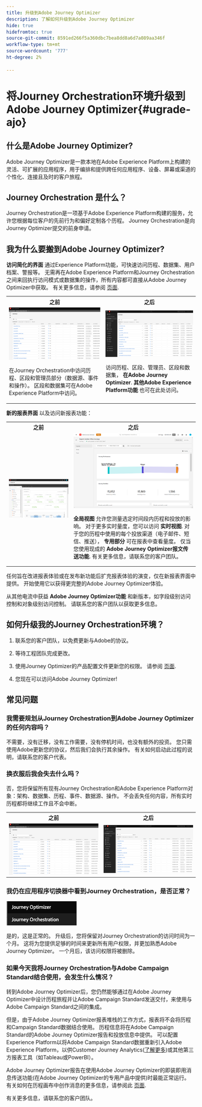 ```yaml
---
title: 升级到Adobe Journey Optimizer
description: 了解如何升级到Adobe Journey Optimizer
hide: true
hidefromtoc: true
source-git-commit: 8591ed266f5a360dbc7bea8dd8a6d7a089aa346f
workflow-type: tm+mt
source-wordcount: '777'
ht-degree: 2%

---
```



# 将Journey Orchestration环境升级到Adobe Journey Optimizer{#ugrade-ajo}

## 什么是Adobe Journey Optimizer?

Adobe Journey Optimizer是一款本地在Adobe Experience Platform上构建的灵活、可扩展的应用程序，用于编排和提供跨任何应用程序、设备、屏幕或渠道的个性化、连接且及时的客户旅程&#x200B;。

## Journey Orchestration 是什么？

Journey Orchestration是一项基于Adobe Experience Platform构建的服务，允许您根据每位客户的先前行为和偏好定制各个历程。 Journey Orchestration是向Journey Optimizer提交的前身申请。

## 我为什么要搬到Adobe Journey Optimizer?

**访问简化的界面** 通过Experience Platform功能，可快速访问历程、数据集、用户档案、警报等。 无需再在Adobe Experience Platform和Journey Orchestration之间来回执行访问模式或数据集的操作，所有内容都可直接从Adobe Journey Optimizer中获取。 有关更多信息，请参阅 [页面](https://experienceleague.adobe.com/docs/journey-optimizer/using/get-started/user-interface.html).

<table>
<tr>
<th>之前</th>
<th>之后</th>
</tr>
<tr>
<td><img src="../assets/migration-ajo-1.png"><p>在Journey Orchestration中访问历程、区段和管理员部分（数据源、事件和操作）。 区段和数据集可在Adobe Experience Platform中访问。 </p></td>
<td><img src="../assets/migration-ajo-2.png"><p>访问历程、区段、管理员、区段和数据集， <strong>在Adobe Journey Optimizer</strong>. <strong>其他Adobe Experience Platform功能</strong> 也可在此处访问。</p></td>
</tr>
</table>

**新的报表界面** 以及访问新报表功能：

<table>
<tr>
<th>之前</th>
<th>之后</th>
</tr>
<tr>
<td><img src="../assets/migration-ajo-5.png"></td>
<td><img src="../assets/migration-ajo-6.png"><p><strong>全局视图</strong> 允许您测量选定时间段内历程和投放的影响。 对于更多实时量度，您可以访问 <strong>实时视图</strong>. 对于您的历程中使用的每个投放渠道（电子邮件、短信、推送）， <strong>专用部分</strong> 可在报表中查看量度。 仅当您使用现成的 <strong>Adobe Journey Optimizer报文传送功能</strong>. 有关更多信息，请联系您的客户团队。</p></td>
</tr>
</table>

任何旨在改进报表体验或在发布新功能后扩充报表体验的演变，仅在新报表界面中提供。 开始使用它以获得更完整的Adobe Journey Optimizer体验。

从其他电流中获益 **Adobe Journey Optimizer功能** 和新版本，如字段级别访问控制和对象级别访问控制。 请联系您的客户团队以获取更多信息。

## 如何升级我的Journey Orchestration环境？

1. 联系您的客户团队，以免费更新与Adobe的协议。

1. 等待工程团队完成更改。

1. 使用Journey Optimizer的产品配置文件更新您的权限。 请参阅 [页面](https://experienceleague.adobe.com/docs/journey-optimizer/using/administration/ootb-product-profiles.html?lang=zh-Hans).

1. 您现在可以访问Adobe Journey Optimizer!

## 常见问题

### 我需要规划从Journey Orchestration到Adobe Journey Optimizer的任何内容吗？

不需要，没有迁移，没有工作需要，没有停机时间，也没有额外的投资。 您只需使用Adobe更新您的协议，然后我们会执行其余操作。 有关如何启动此过程的说明，请联系您的客户代表。

### 换衣服后我会失去什么吗？

否，您将保留所有现有Journey Orchestration和Adobe Experience Platform对象：架构、数据集、历程、事件、数据源、操作。 不会丢失任何内容，所有实时历程都将继续工作且不会中断。

<table>
<tr>
<th>之前</th>
<th>之后</th>
</tr>
<tr>
<td><img src="../assets/migration-ajo-7.png"></td>
<td><img src="../assets/migration-ajo-8.png"></td>
</tr>
</table>

### 我仍在应用程序切换器中看到Journey Orchestration，是否正常？

![](../assets/migration-ajo-9.png)

是的，这是正常的。 升级后，您将保留对Journey Orchestration的访问时间为一个月。 这将为您提供足够的时间来更新所有用户权限，并更加熟悉Adobe Journey Optimizer。 一个月后，该访问权限将被删除。

### 如果今天我将Journey Orchestration与Adobe Campaign Standard结合使用，会发生什么情况？

转到Adobe Journey Optimizer后，您仍然能够通过在Adobe Journey Optimizer中设计历程旅程并让Adobe Campaign Standard发送交付，来使用与Adobe Campaign Standard之间的集成。

但是，由于Adobe Journey Optimizer报表堆栈的工作方式，报表将不会将历程和Campaign Standard数据结合使用。 历程信息将在Adobe Campaign Standard的Adobe Journey Optimizer报告和投放信息中提供。 可以配置Experience Platform以将Adobe Campaign Standard数据重新引入Adobe Experience Platform，以供Customer Journey Analytics([了解更多](https://business.adobe.com/products/experience-platform/customer-journey-analytics.html))或其他第三方报表工具（如Tableau或PowerBI）。

Adobe Journey Optimizer报告在使用Adobe Journey Optimizer的即装即用消息传送功能(在Adobe Journey Optimizer的专用产品中提供)时最能正常运行。 有关如何在历程画布中创作消息的更多信息，请参阅此 [页面](https://experienceleague.adobe.com/docs/journey-optimizer/using/messages/messages-in-journeys.html).

有关更多信息，请联系您的客户团队。